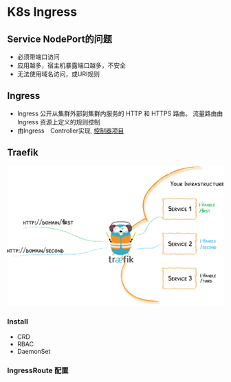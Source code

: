 # K8s Ingress


## Service NodePort的问题

* 必须带端口访问
* 应用越多，宿主机暴露端口越多，不安全
* 无法使用域名访问，或URI规则



## Ingress


* Ingress 公开从集群外部到集群内服务的 HTTP 和 HTTPS 路由。 流量路由由 Ingress 资源上定义的规则控制
* 由Ingress　Controller实现, [控制器项目](https://kubernetes.io/zh-cn/docs/concepts/services-networking/ingress-controllers/)

## Traefik 

![traefik](/assets/images/traefik-concepts-2.webp)

### Install 

* CRD
* RBAC
* DaemonSet

### IngressRoute 配置
